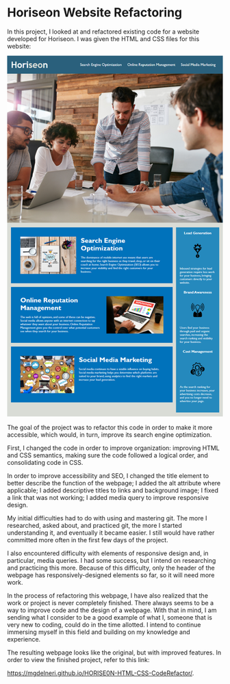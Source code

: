 # Horiseon Website Refactoring

In this project, I looked at and refactored existing code for a website developed for Horiseon. I was given the HTML and CSS files for this website:

![](./assets/images/01-html-css-git-homework-demo.png)

The goal of the project was to refactor this code in order to make it more accessible, which would, in turn, improve its search engine optimization. 

First, I changed the code in order to improve organization: improving HTML and CSS semantics, making sure the code followed a logical order, and consolidating code in CSS. 

In order to improve accessibility and SEO, I changed the title element to better describe the function of the webpage; I added the alt attribute where applicable; I added descriptive titles to links and background image; I fixed a link that was not working; I added media query to improve responsive design.

My initial difficulties had to do with using and mastering git. The more I researched, asked about, and practiced git, the more I started understanding it, and eventually it became easier. I still would have rather committed more often in the first few days of the project. 

I also encountered difficulty with elements of responsive design and, in particular, media queries. I had some success, but I intend on researching and practicing this more. Because of this difficulty, only the header of the webpage has responsively-designed elements so far, so it will need more work. 

In the process of refactoring this webpage, I have also realized that the work or project is never completely finished. There always seems to be a way to improve code and the design of a webpage. With that in mind, I am sending what I consider to be a good example of what I, someone that is very new to coding, could do in the time allotted. I intend to continue immersing myself in this field and building on my knowledge and experience. 

The resulting webpage looks like the original, but with improved features. 
In order to view the finished project, refer to this link: 

 https://mgdelneri.github.io/HORISE0N-HTML-CSS-CodeRefactor/.


